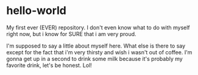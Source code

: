# hello-world
My first ever (EVER) repository. I don't even know what to do with myself right now, but i know for SURE that i am very proud.

I'm supposed to say a little about myself here. What else is there to say except for the fact that i'm very thirsty and wish i wasn't out of coffee. I'm gonna get up in a second to drink some milk because it's probably my favorite drink, let's be honest. Lol!
